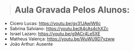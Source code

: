 > # Aula Gravada Pelos Alunos:

* Cicero Lucas: https://youtu.be/gv31JAwIW6c
* Sabrina Salviano: https://youtu.be/A4cAs4chXZc
* Israel Lazaro: https://youtu.be/g9ACr4Le5XE
* Matheus Valença: https://youtu.be/WuWU9D7yzww
* João Arthur: Ausente
